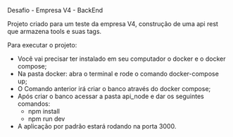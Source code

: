 Desafio - Empresa V4 - BackEnd

Projeto criado para um teste da empresa V4, construção de uma api rest que armazena tools e suas tags.

Para executar o projeto:

* Você vai precisar ter instalado em seu computador o docker e o docker compose;
* Na pasta docker: abra o terminal e rode o comando docker-compose up;
* O Comando anterior irá criar o banco através do docker compose;
* Após criar o banco acessar a pasta api_node e dar os seguintes comandos:
    - npm install
    - npm run dev
* A aplicação por padrão estará rodando na porta 3000.
